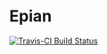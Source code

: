 # Epian

[![Travis-CI Build Status](https://travis-ci.org/Keyeoh/epian.svg?branch=master)](https://travis-ci.org/Keyeoh/epian)
